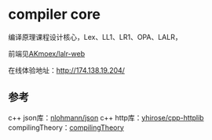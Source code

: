 # compiler core

编译原理课程设计核心，Lex、LL1、LR1、OPA、LALR，

前端见[AKmoex/lalr-web](https://github.com/AKmoex/lalr-web)

在线体验地址：http://174.138.19.204/

## 参考

c++ json库：[nlohmann/json](https://github.com/nlohmann/json)
c++ http库：[yhirose/cpp-httplib](https://github.com/yhirose/cpp-httplib)
compilingTheory：[compilingTheory
](https://github.com/netcan/compilingTheory)


